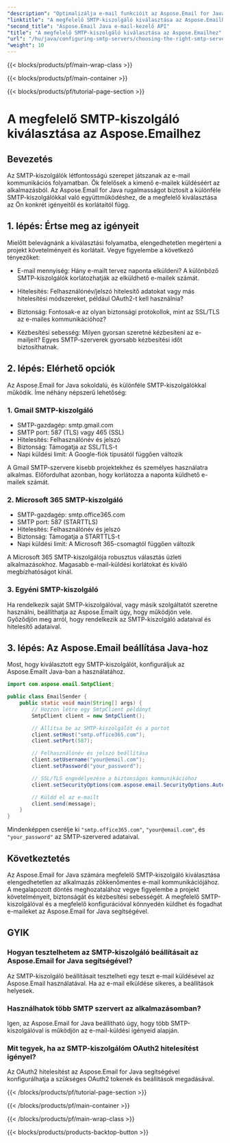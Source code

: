 ```yaml
---
"description": "Optimalizálja e-mail funkcióit az Aspose.Email for Java segítségével. Ismerje meg, hogyan válassza ki a megfelelő SMTP-kiszolgálót, és hogyan küldhet könnyedén e-maileket."
"linktitle": "A megfelelő SMTP-kiszolgáló kiválasztása az Aspose.Emailhez"
"second_title": "Aspose.Email Java e-mail-kezelő API"
"title": "A megfelelő SMTP-kiszolgáló kiválasztása az Aspose.Emailhez"
"url": "/hu/java/configuring-smtp-servers/choosing-the-right-smtp-server/"
"weight": 10
---
```


{{< blocks/products/pf/main-wrap-class >}}

{{< blocks/products/pf/main-container >}}

{{< blocks/products/pf/tutorial-page-section >}}

# A megfelelő SMTP-kiszolgáló kiválasztása az Aspose.Emailhez


## Bevezetés

Az SMTP-kiszolgálók létfontosságú szerepet játszanak az e-mail kommunikációs folyamatban. Ők felelősek a kimenő e-mailek küldéséért az alkalmazásból. Az Aspose.Email for Java rugalmasságot biztosít a különféle SMTP-kiszolgálókkal való együttműködéshez, de a megfelelő kiválasztása az Ön konkrét igényeitől és korlátaitól függ.

## 1. lépés: Értse meg az igényeit

Mielőtt belevágnánk a kiválasztási folyamatba, elengedhetetlen megérteni a projekt követelményeit és korlátait. Vegye figyelembe a következő tényezőket:

- E-mail mennyiség: Hány e-mailt tervez naponta elküldeni? A különböző SMTP-kiszolgálók korlátozhatják az elküldhető e-mailek számát.

- Hitelesítés: Felhasználónév/jelszó hitelesítő adatokat vagy más hitelesítési módszereket, például OAuth2-t kell használnia?

- Biztonság: Fontosak-e az olyan biztonsági protokollok, mint az SSL/TLS az e-mailes kommunikációhoz?

- Kézbesítési sebesség: Milyen gyorsan szeretné kézbesíteni az e-mailjeit? Egyes SMTP-szerverek gyorsabb kézbesítési időt biztosíthatnak.

## 2. lépés: Elérhető opciók

Az Aspose.Email for Java sokoldalú, és különféle SMTP-kiszolgálókkal működik. Íme néhány népszerű lehetőség:

### 1. Gmail SMTP-kiszolgáló

- SMTP-gazdagép: smtp.gmail.com
- SMTP port: 587 (TLS) vagy 465 (SSL)
- Hitelesítés: Felhasználónév és jelszó
- Biztonság: Támogatja az SSL/TLS-t
- Napi küldési limit: A Google-fiók típusától függően változik

A Gmail SMTP-szervere kisebb projektekhez és személyes használatra alkalmas. Előfordulhat azonban, hogy korlátozza a naponta küldhető e-mailek számát.

### 2. Microsoft 365 SMTP-kiszolgáló

- SMTP-gazdagép: smtp.office365.com
- SMTP port: 587 (STARTTLS)
- Hitelesítés: Felhasználónév és jelszó
- Biztonság: Támogatja a STARTTLS-t
- Napi küldési limit: A Microsoft 365-csomagtól függően változik

A Microsoft 365 SMTP-kiszolgálója robusztus választás üzleti alkalmazásokhoz. Magasabb e-mail-küldési korlátokat és kiváló megbízhatóságot kínál.

### 3. Egyéni SMTP-kiszolgáló

Ha rendelkezik saját SMTP-kiszolgálóval, vagy másik szolgáltatót szeretne használni, beállíthatja az Aspose.Emailt úgy, hogy működjön vele. Győződjön meg arról, hogy rendelkezik az SMTP-kiszolgáló adataival és hitelesítő adataival.

## 3. lépés: Az Aspose.Email beállítása Java-hoz

Most, hogy kiválasztott egy SMTP-kiszolgálót, konfiguráljuk az Aspose.Emailt Java-ban a használatához.

```java
import com.aspose.email.SmtpClient;

public class EmailSender {
    public static void main(String[] args) {
        // Hozzon létre egy SmtpClient példányt
        SmtpClient client = new SmtpClient();

        // Állítsa be az SMTP-kiszolgálót és a portot
        client.setHost("smtp.office365.com");
        client.setPort(587);

        // Felhasználónév és jelszó beállítása
        client.setUsername("your@email.com");
        client.setPassword("your_password");

        // SSL/TLS engedélyezése a biztonságos kommunikációhoz
        client.setSecurityOptions(com.aspose.email.SecurityOptions.Auto);

        // Küldd el az e-mailt
        client.send(message);
    }
}
```

Mindenképpen cserélje ki `"smtp.office365.com"`, `"your@email.com"`, és `"your_password"` az SMTP-szervered adataival.

## Következtetés

Az Aspose.Email for Java számára megfelelő SMTP-kiszolgáló kiválasztása elengedhetetlen az alkalmazás zökkenőmentes e-mail kommunikációjához. A megalapozott döntés meghozatalához vegye figyelembe a projekt követelményeit, biztonságát és kézbesítési sebességét. A megfelelő SMTP-kiszolgálóval és a megfelelő konfigurációval könnyedén küldhet és fogadhat e-maileket az Aspose.Email for Java segítségével.

## GYIK

### Hogyan tesztelhetem az SMTP-kiszolgáló beállításait az Aspose.Email for Java segítségével?

Az SMTP-kiszolgáló beállításait tesztelheti egy teszt e-mail küldésével az Aspose.Email használatával. Ha az e-mail elküldése sikeres, a beállítások helyesek.

### Használhatok több SMTP szervert az alkalmazásomban?

Igen, az Aspose.Email for Java beállítható úgy, hogy több SMTP-kiszolgálóval is működjön az e-mail-küldési igényeid alapján.

### Mit tegyek, ha az SMTP-kiszolgálóm OAuth2 hitelesítést igényel?

Az OAuth2 hitelesítést az Aspose.Email for Java segítségével konfigurálhatja a szükséges OAuth2 tokenek és beállítások megadásával.

{{< /blocks/products/pf/tutorial-page-section >}}

{{< /blocks/products/pf/main-container >}}

{{< /blocks/products/pf/main-wrap-class >}}

{{< blocks/products/products-backtop-button >}}